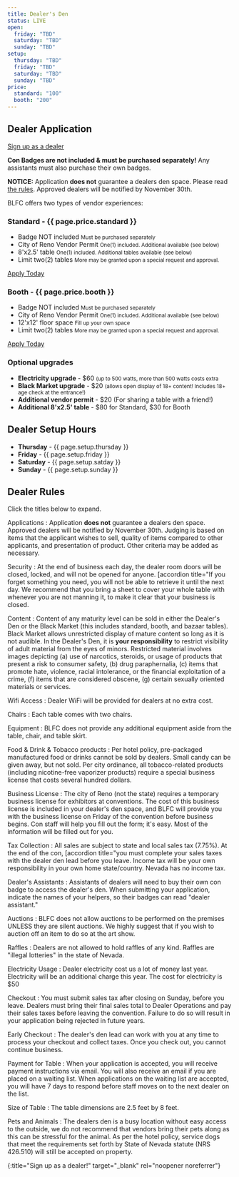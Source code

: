 ```yaml
---
title: Dealer's Den
status: LIVE
open: 
  friday: "TBD"
  saturday: "TBD"
  sunday: "TBD"
setup:
  thursday: "TBD"
  friday: "TBD"
  saturday: "TBD"
  sunday: "TBD"
price:
  standard: "100"
  booth: "200"
---
```


<!--
## Sale Hours & Location

Dealers den is located in the <a href="/events/map/">Silver State Pavilion on the Spa Level</a> next to the Spa.

During operating hours, the Dealer's Den hosts a central community hang-out fun zone and is very inviting for business.

- {:.one_third } **Friday** - {{ page.open.friday }}
- {:.one_third } **Saturday** - {{ page.open.saturday }}
- {:.one_third } **Sunday** - {{ page.open.sunday }}



## Map of Dealers Den
<a href="https://www.goblfc.org/wp-content/uploads/Silver-state-Pavilion-Website-1.jpg" target="_blank" rel="noopener noreferrer">**Click for larger map**</a>
<p><a href="https://www.goblfc.org/wp-content/uploads/Silver-state-Pavilion-Website-2.jpg"><img class="aligncenter size-large wp-image-1794" src="https://www.goblfc.org/wp-content/uploads/Silver-state-Pavilion-Website-2-1024x882.jpg" alt="" srcset="https://www.goblfc.org/wp-content/uploads/Silver-state-Pavilion-Website-2-1024x882.jpg 1024w, https://www.goblfc.org/wp-content/uploads/Silver-state-Pavilion-Website-2-512x441.jpg 512w, https://www.goblfc.org/wp-content/uploads/Silver-state-Pavilion-Website-2-768x662.jpg 768w" sizes="(max-width: 1024px) 100vw, 1024px"></a>

## List of Dealers
-->


## Dealer Application

[Sign up as a dealer][reglink]

**Con Badges are not included &amp; must be purchased separately!** Any assistants must also purchase their own badges.

**NOTICE:** Application **does not** guarantee a dealers den space. Please read <a href="#dealer-rules">the rules</a>. Approved dealers will be notified by November 30th.

BLFC offers two types of vendor experiences:


### Standard - {{ page.price.standard }}

- Badge NOT included <small>Must be purchased separately</small>
- City of Reno Vendor Permit <small>One(1) included. Additional available (see below)</small>
- 8'x2.5' table <small>One(1) included. Additional tables available (see below)</small>
- Limit two(2) tables <small>More may be granted upon a special request and approval.</small>

[Apply Today][reglink]

### Booth - {{ page.price.booth }}

 - Badge NOT included <small>Must be purchased separately</small>
 - City of Reno Vendor Permit <small>One(1) included. Additional available (see below)</small>
 - 12'x12' floor space <small>Fill up your own space</small>
 - Limit two(2) tables <small>More may be granted upon a special request and approval.</small>

[Apply Today][reglink]

### Optional upgrades

- **Electricity upgrade** - $60 <small>(up to 500 watts, more than 500 watts costs extra</small>
- **Black Market upgrade** - $20 <small>(allows open display of 18+ content! Includes 18+ age check at the entrance!)</small>
- **Additional vendor permit** - $20 (For sharing a table with a friend!)
- **Additional 8'x2.5' table** - $80 for Standard, $30 for Booth



## Dealer Setup Hours

- **Thursday** - {{ page.setup.thursday }}
- **Friday** - {{ page.setup.friday }}
- **Saturday** - {{ page.setup.satday }}
- **Sunday** - {{ page.setup.sunday }}


## Dealer Rules

Click the titles below to expand.

<div class="accordion-list">

Applications
: Application **does not** guarantee a dealers den space. Approved dealers will be notified by November 30th. Judging is based on items that the applicant wishes to sell, quality of items compared to other applicants, and presentation of product. Other criteria may be added as necessary.

Security
: At the end of business each day, the dealer room doors will be closed, locked, and will not be opened for anyone. [accordion title="If you forget something you need, you will not be able to retrieve it until the next day. We recommend that you bring a sheet to cover your whole table with whenever you are not manning it, to make it clear that your business is closed.

Content
: Content of any maturity level can be sold in either the Dealer's Den or the Black Market (this includes standard, booth, and bazaar tables). Black Market allows unrestricted display of mature content so long as it is not audible. In the Dealer's Den, it is <b>your responsibility</b> to restrict visibility of adult material from the eyes of minors. Restricted material involves images depicting (a) use of narcotics, steroids, or usage of products that present a risk to consumer safety, (b) drug paraphernalia, (c) items that promote hate, violence, racial intolerance, or the financial exploitation of a crime, (f) items that are considered obscene, (g) certain sexually oriented materials or services.

Wifi Access
: Dealer WiFi will be provided for dealers at no extra cost.

Chairs
: Each table comes with two chairs.

Equipment
: BLFC does not provide any additional equipment aside from the table, chair, and table skirt.

Food &amp; Drink &amp; Tobacco products
: Per hotel policy, pre-packaged manufactured food or drinks cannot be sold by dealers. Small candy can be given away, but not sold. Per city ordinance, all tobacco-related products (including nicotine-free vaporizer products) require a special business license that costs several hundred dollars.

Business License
: The city of Reno (not the state) requires a temporary business license for exhibitors at conventions. The cost of this business license is included in your dealer's den space, and BLFC will provide you with the business license on Friday of the convention before business begins. Con staff will help you fill out the form; it's easy. Most of the information will be filled out for you.

Tax Collection
: All sales are subject to state and local sales tax (7.75%). At the end of the con, [accordion title="you must complete your sales taxes with the dealer den lead before you leave. Income tax will be your own responsibility in your own home state/country. Nevada has no income tax.

Dealer's Assistants
: Assistants of dealers will need to buy their own con badge to access the dealer's den. When submitting your application, indicate the names of your helpers, so their badges can read "dealer assistant."

Auctions
: BLFC does not allow auctions to be performed on the premises UNLESS they are silent auctions. We highly suggest that if you wish to auction off an item to do so at the art show.

Raffles
: Dealers are not allowed to hold raffles of any kind. Raffles are "illegal lotteries" in the state of Nevada.

Electricity Usage
: Dealer electricity cost us a lot of money last year. Electricity will be an additional charge this year. The cost for electricity is $50

Checkout
: You must submit sales tax after closing on Sunday, before you leave. Dealers must bring their final sales total to Dealer Operations and pay their sales taxes before leaving the convention. Failure to do so will result in your application being rejected in future years.

Early Checkout
: The dealer's den lead can work with you at any time to process your checkout and collect taxes. Once you check out, you cannot continue business.

Payment for Table
: When your application is accepted, you will receive payment instructions via email. You will also receive an email if you are placed on a waiting list. When applications on the waiting list are accepted, you will have 7 days to respond before staff moves on to the next dealer on the list.

Size of Table
: The table dimensions are 2.5 feet by 8 feet.

Pets and Animals
: The dealers den is a busy location without easy access to the outside, we do not recommend that vendors bring their pets along as this can be stressful for the animal. As per the hotel policy, service dogs that meet the requirements set forth by State of Nevada statute (NRS 426.510) will still be accepted on property.

</div>

[reglink]: https://reg.goblfc.org/
{:title="Sign up as a dealer!" target="_blank" rel="noopener noreferrer"}